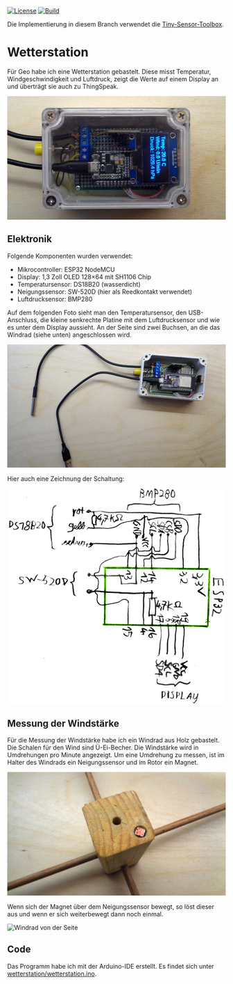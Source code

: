 [![License](https://img.shields.io/badge/license-Apache%202-blue.svg)](LICENSE)
[![Build](https://github.com/elias-lange/Wetterstation/workflows/Build/badge.svg)](https://github.com/elias-lange/Wetterstation/actions)

Die Implementierung in diesem Branch verwendet die [Tiny-Sensor-Toolbox](https://github.com/elias-lange/tiny-sensor-toolbox/).

# Wetterstation

Für Geo habe ich eine Wetterstation gebastelt. Diese misst Temperatur, Windgeschwindigkeit und Luftdruck, zeigt die Werte auf einem Display an und überträgt sie auch zu ThingSpeak.

![Box der Wetterstation in Betrieb](doc/Box_in_Betrieb.jpg)

## Elektronik

Folgende Komponenten wurden verwendet:

* Mikrocontroller: ESP32 NodeMCU
* Display: 1,3 Zoll OLED 128×64 mit SH1106 Chip
* Temperatursensor: DS18B20 (wasserdicht)
* Neigungssensor: SW-520D (hier als Reedkontakt verwendet)
* Luftdrucksensor: BMP280

Auf dem folgenden Foto sieht man den Temperatursensor, den USB-Anschluss, die kleine senkrechte Platine mit dem Luftdrucksensor und wie es unter dem Display aussieht. An der Seite sind zwei Buchsen, an die das Windrad (siehe unten) angeschlossen wird.

![Platine der Wetterstation](doc/Box_offen.jpg)

Hier auch eine Zeichnung der Schaltung:

![Schaltung](doc/Schaltung.png)

## Messung der Windstärke

Für die Messung der Windstärke habe ich ein Windrad aus Holz gebastelt. Die Schalen für den Wind sind Ü-Ei-Becher. Die Windstärke wird in Umdrehungen pro Minute angezeigt. Um eine Umdrehung zu messen, ist im Halter des Windrads ein Neigungssensor und im Rotor ein Magnet.

![Magnet im Windrad](doc/Magnet_im_Windrad.jpg)

Wenn sich der Magnet über dem Neigungssensor bewegt, so löst dieser aus und wenn er sich weiterbewegt dann noch einmal.

![Windrad von der Seite](doc/Windrad.gif)

## Code

Das Programm habe ich mit der Arduino-IDE erstellt. Es findet sich unter [wetterstation/wetterstation.ino](wetterstation/wetterstation.ino).
